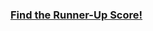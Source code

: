 ### [Find the Runner-Up Score!](https://www.hackerrank.com/challenges/find-second-maximum-number-in-a-list/problem)